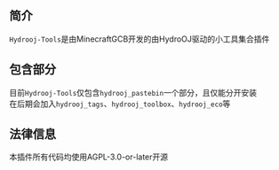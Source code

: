 ## 简介
`Hydrooj-Tools`是由MinecraftGCB开发的由HydroOJ驱动的小工具集合插件  
## 包含部分
目前`Hydrooj-Tools`仅包含`hydrooj_pastebin`一个部分，且仅能分开安装  
在后期会加入`hydrooj_tags`、`hydrooj_toolbox`、`hydrooj_eco`等  
## 法律信息
本插件所有代码均使用AGPL-3.0-or-later开源